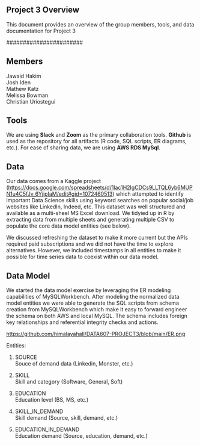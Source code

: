 ## Project 3 Overview

This document provides an overview of the group members, tools, and data documentation for Project 3

#######################

## Members

Jawaid Hakim  
Josh Iden  
Mathew Katz  
Melissa Bowman  
Christian Uriostegui

## Tools

We are using **Slack** and **Zoom** as the primary collaboration tools. **Github** is used as the repository for all artifacts (R code, SQL scripts, ER diagrams, etc.). For ease of sharing data, we are using **AWS RDS MySql**.

## Data

Our data comes from a Kaggle project (https://docs.google.com/spreadsheets/d/1lac1H2IgCDCs9LLTQL6yb6MUPN1u4C5fJv_6YjipIaM/edit#gid=1072460513) which attempted to identify important Data Science skills using keyword searches on popular social/job websites like LinkedIn, Indeed, etc. This dataset was well structured and available as a multi-sheel MS Excel download. We tidyied up in R by extracting data from multiple sheets and generating multiple CSV to populate the core data model entities (see below).  

We discussed refreshing the dataset to make it more current but the APIs required paid subscriptions and we did not have the time to explore alternatives. However, we included timestamps in all entities to make it possible for time series data to coexist within our data model.

## Data Model

We started the data model exercise by leveraging the ER modeling capabilities of MySQLWorkbench. After modeling the normalized data model entities we were able to generate the SQL scripts from schema creation from MySQLWorkbench which make it easy to forward engineer the schema on both AWS and local MySQL. The schema includes foreign key relationships and referential integrity checks and actions.  

https://github.com/himalayahall/DATA607-PROJECT3/blob/main/ER.png

Entities:

1. SOURCE  
    Souce of demand data (Linkedin, Monster, etc.)
    
3. SKILL  
    Skill and category (Software, General, Soft)
    
5. EDUCATION  
    Education level (BS, MS, etc.)
    
7. SKILL_IN_DEMAND  
    Skill demand (Source, skill, demand, etc.)
    
9. EDUCATION_IN_DEMAND  
    Education demand (Source, education, demand, etc.)


